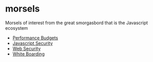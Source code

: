 # morsels
Morsels of interest from the great smorgasbord that is the Javascript ecosystem

* [Performance Budgets](./performance-budgets.md)
* [Javascript Security](./javascript-security.md)
* [Web Security](web-security.md)
* [White Boarding](whiteboarding.md)
